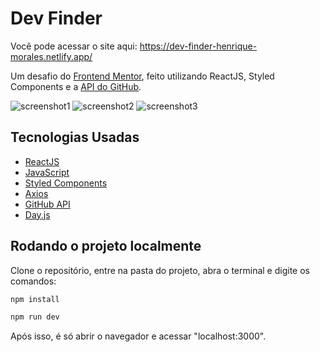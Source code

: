 # Dev Finder

Você pode acessar o site aqui: https://dev-finder-henrique-morales.netlify.app/

Um desafio do [Frontend Mentor](https://www.frontendmentor.io/), feito utilizando ReactJS, Styled Components e a [API do GitHub](https://docs.github.com/en/rest).

![screenshot1](https://user-images.githubusercontent.com/62220657/155555260-871b8c8a-f2d0-47d7-8c5d-3fea31bd6a50.png)
![screenshot2](https://user-images.githubusercontent.com/62220657/155555271-ec767477-c6a3-41bf-a0bc-1cd4e82bf7e0.png)
![screenshot3](https://user-images.githubusercontent.com/62220657/155555281-3dede89e-514a-4e23-ba6c-fd1cb95ee1a2.png)

## Tecnologias Usadas

* [ReactJS](https://pt-br.reactjs.org/)
* [JavaScript](https://developer.mozilla.org/pt-BR/docs/Web/JavaScript)
* [Styled Components](https://styled-components.com/)
* [Axios](https://www.npmjs.com/package/axios)
* [GitHub API](https://docs.github.com/en/rest)
* [Day.js](https://www.npmjs.com/package/dayjs)

## Rodando o projeto localmente

Clone o repositório, entre na pasta do projeto, abra o terminal e digite os comandos:

```sh
npm install
```

```sh
npm run dev
```

Após isso, é só abrir o navegador e acessar "localhost:3000".
